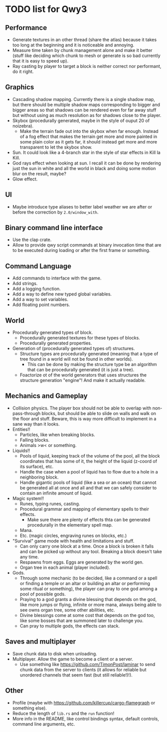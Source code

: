 
# TODO list for Qwy3

## Performance

- Generate textures in an other thread (share the atlas) because it takes too long at the beginning and it is noticeable and annoying.
- Measure time taken by chunk management alone and make it better (stuff like deciding which chunk to mesh or generate is so bad currently that it is easy to speed up). 
- Ray casting by player to target a block is neither correct nor performant, do it right. 

## Graphics

- Cascading shadow mapping. Currently there is a single shadow map, but there should be multiple shadow maps corresponding to bigger and bigger areas so that shadows can be rendered even for far away stuff but without using as much resolution as for shadows close to the player.
- Skybox (procedurally generated, maybe in the style of ouput 20 of noizebra).
  - Make the terrain fade out into the skybox when far enough. Instead of a fog effect that makes the terrain get more and more painted in some plain color as it gets far, it should instead get more and more transparent to let the skybox show.
- Sun. It could look like a 4-branch star in the style of star effects in Kill la Kill.
- God rays effect when looking at sun. I recall it can be done by rendering just the sun in white and all the world in black and doing some motion blur on the result, maybe?
- Glow effect.

## UI

- Maybe introduce type aliases to better label weather we are after or before the correction by `2.0/window_with`.

## Binary command line interface

- Use the clap crate.
- Allow to provide qwy script commands at binary invocation time that are to be executed during loading or after the first frame or something.

## Command Language

- Add commands to interface with the game.
- Add strings.
- Add a logging function.
- Add a way to define new typed global variables.
- Add a way to set variables.
- Add floating point numbers.

## World

- Procedurally generated types of block.
  - Procedurally generated textures for these types of blocks.
  - Procedurally generated properties.
- Generation of (procedurally generated types of) structures.
  - Structure types are procedurally generated (meaning that a type of tree found in a world will not be found in other worlds).
    - This can be done by making the structure type be an algorithm that can be procedurally generated (it is just a tree).
  - Foactorize ot of the world generators that uses structures the structure generation "engine"! And make it actually readable.

## Mechanics and Gameplay

- Collision physics. The player box should not be able to overlap with non-pass-through blocks, but should be able to slide on walls and walk on the floor and stuff. Beware, this is way more difficult to implement in a sane way than it looks.
- Entities!!
  - Particles, like when breaking blocks.
  - Falling blocks.
  - Animals >w< or something.
- Liquids!!
  - Pools of liquid, keeping track of the volume of the pool, all the block coordinates that has some of it, the height of the liquid (z-coord of its surface), etc.
  - Handle the case when a pool of liquid has to flow due to a hole in a neighboring block.
  - Handle gigantic pools of liquid (like a sea or an ocean) that cannot be generated all at once and all and that we can safely consider to contain an infinite amount of liquid.
- Magic system!!
  - Runes, typing runes, casting.
  - Procedural grammar and mapping of elementary spells to their effects.
    - Make sure there are plenty of effects thta can be generated procedurally in the elementary spell map.
  - Mana.
  - Etc. (magic circles, engraving runes on blocks, etc.)
- "Survival" game mode with health and limitations and stuff. 
  - Can only carry one block at a time. Once a block is broken it falls and can be picked up without any tool. Breaking a block doesn't take any time. 
  - Respawns from eggs. Eggs are generated by the world gen.
  - Organ tree in each animal (player included). 
- Gods. 
  - Through some mechanic (to be decided, like a command or a spell or finding a temple or an altar or building an altar or performing some ritual or something), the player can pray to one god among a pool of possible gods. 
  - Praying to a god grants a divine blessing that depends on the god, like more jumps or flying, infinite or more mana, always being able to see owns organ tree, some other abilities, etc. 
  - Divine blessings come at some cost that depends on the god too, like some bosses that are summoned later to challenge you. 
  - Can pray to multiple gods, the effects can stack.

## Saves and multiplayer

- Save chunk data to disk when unloading.
- Multiplayer. Allow the game to become a client or a server.
  - Use something like https://github.com/TimonPost/laminar to send chunk data from the server to clients (it allows for reliable but unordered channels that seem fast (but still reliable!)!).

## Other

- Profile (maybe with https://github.com/killercup/cargo-flamegraph or something else).
- Reduce the length of `lib.rs` and the `run` function!
- More info in the README, like control bindings syntax, default controls, command line arguments, etc.

